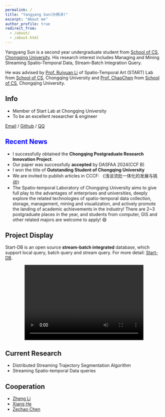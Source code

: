 ```yaml
---
permalink: /
title: "Yangyang Sun(孙杨洋)"
excerpt: "About me"
author_profile: true
redirect_from: 
  - /about/
  - /about.html
---
```


Yangyang Sun is a second year undergraduate student from [School of CS](http://www.cs.cqu.edu.cn/), [Chongqing University](https://www.cqu.edu.cn/). His research interest includes Managing and Mining Streaming Spatio-Temporal Data, Stream-Batch Integration Query.

He was advised by [Prof. Ruiyuan Li](http://www.kangry.net/blog/ruiyuanli) of Spatio-Temporal Art (START) Lab  from [School of CS](http://www.cs.cqu.edu.cn/), Chongqing University and [Prof. ChaoChen](http://www.cs.cqu.edu.cn/info/1322/6092.htm) from [School of CS](http://www.cs.cqu.edu.cn/), Chongqing University.  

## Info
* Member of Start Lab at Chongqing University
* To be an excellent researcher & engineer

[Email](mailto:sunyangyang@edu.cqu.cn) / [Github](https://github.com/YangySun) / [QQ](tencent://AddContact/?fromId=45&fromSubId=1&subcmd=all&uin=775959301) 

## <span style="color: blue;">Recent News
* I successfully obtained the **Chongqing Postgraduate Research Innovation Project**.
* Our paper was successfully **accepted** by DASFAA 2024(CCF B)
* I won the title of **Outstanding Student of Chongqing University**
* We are invited to publish articles in CCCF: 《浅谈流批一体化的发展与挑战》
* The Spatio-temporal Laboratory of Chongqing University aims to give full play to the advantages of enterprises and universities, deeply explore the related technologies of spatio-temporal data collection, storage, management, mining and visualization, and actively promote the landing of academic achievements in the industry! There are 2~3 postgraduate places in the year, and students from computer, GIS and other related majors are welcome to apply! &#128516;

## Project Display
Start-DB is an open source **stream-batch integrated** database, which support local query, batch query and
stream query. For more detail: [Start-DB](https://github.com/Spatio-Temporal-Lab/start-db).


<!DOCTYPE html>
<html lang="zh">
<head>
    <meta charset="UTF-8">
    <meta name="viewport" content="width=device-width, initial-scale=1.0">
    <title>Start-DB</title>
    <style>
        .video-container {
            display: flex;
            justify-content: center;
            align-items: center;
        }
    </style>
</head>
<body>
    <div class="video-container">
        <video width="380" height="240" controls>
            <source src="../images/start.mp4" type="video/mp4">
        </video>
    </div>
</body>
</html>


## Current Research
* Distributed Streaming Trajectory Segmentation Algorithm
* Streaming Spatio-temporal Data queries

## Cooperation
* [Zheng Li](https://lizhzz.github.io/)
* [Xiang He](https://cquhx.github.io/)
* [Zechao Chen](https://blog.ackth.cc/about/)